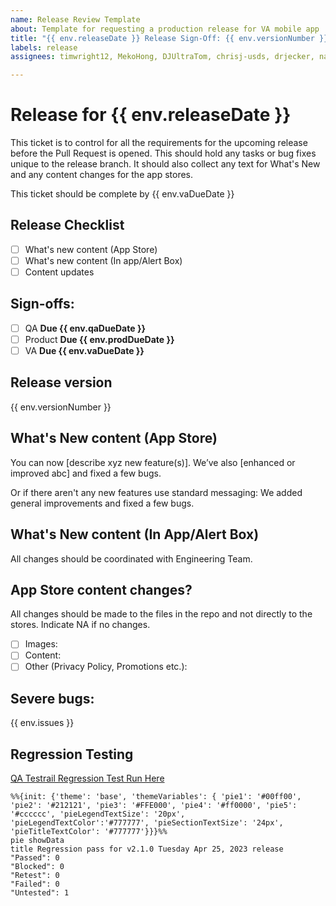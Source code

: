 ```yaml
---
name: Release Review Template
about: Template for requesting a production release for VA mobile app
title: "{{ env.releaseDate }} Release Sign-Off: {{ env.versionNumber }}"
labels: release
assignees: timwright12, MekoHong, DJUltraTom, chrisj-usds, drjecker, narin, dumathane, rachelhanster, StacyB2023

---
```


# Release for {{ env.releaseDate }}
This ticket is to control for all the requirements for the upcoming release before the Pull Request is opened. This should hold any tasks or bug fixes unique to the release branch. It should also collect any text for What's New and any content changes for the app stores.

This ticket should be complete by {{ env.vaDueDate }}
## Release Checklist

- [ ] What's new content (App Store)
- [ ] What's new content (In app/Alert Box)
- [ ] Content updates

## Sign-offs: 
<!-- All groups should check the box when they approve --> 
- [ ] QA **Due {{ env.qaDueDate }}**
- [ ] Product **Due {{ env.prodDueDate }}**
- [ ] VA **Due {{ env.vaDueDate }}**

## Release version
<!-- Automated value, do not change -->
{{ env.versionNumber }}

## What's New content (App Store)
<!-- Define the content for the What's New sections of the app stores here -->
You can now [describe xyz new feature(s)]. We’ve also [enhanced or improved abc] and fixed a few bugs.

Or if there aren't any new features use standard messaging: We added general improvements and fixed a few bugs.

## What's New content (In App/Alert Box)
<!-- Define the content for the What's New alert box here -->
All changes should be coordinated with Engineering Team.

## App Store content changes?
All changes should be made to the files in the repo and not directly to the stores. 
Indicate NA if no changes.

- [ ] Images: 
- [ ] Content:
- [ ] Other (Privacy Policy, Promotions etc.):

## Severe bugs:
<!-- Link any severe bug tickets here and indicate if they need review or if they are scheduled/blocked -->
{{ env.issues }}

## Regression Testing
[QA Testrail Regression Test Run Here](^^^Testrail-url^^^)
 
 ```mermaid
 %%{init: {'theme': 'base', 'themeVariables': { 'pie1': '#00ff00', 'pie2': '#212121', 'pie3': '#FFE000', 'pie4': '#ff0000', 'pie5': '#cccccc', 'pieLegendTextSize': '20px', 'pieLegendTextColor':'#777777', 'pieSectionTextSize': '24px', 'pieTitleTextColor': '#777777'}}}%%
 pie showData
 title Regression pass for v2.1.0 Tuesday Apr 25, 2023 release
 "Passed": 0
 "Blocked": 0
 "Retest": 0
 "Failed": 0
 "Untested": 1
 ```

